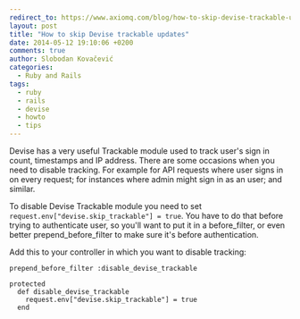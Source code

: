 ```yaml
---
redirect_to: https://www.axiomq.com/blog/how-to-skip-devise-trackable-updates/
layout: post
title: "How to skip Devise trackable updates"
date: 2014-05-12 19:10:06 +0200
comments: true
author: Slobodan Kovačević
categories:
  - Ruby and Rails
tags:
  - ruby
  - rails
  - devise
  - howto
  - tips
---
```


Devise has a very useful Trackable module used to track user's sign in count, timestamps and IP address. There are some occasions when you need to disable tracking. For example for API requests where user signs in on every request; for instances where admin might sign in as an user; and similar.

To disable Devise Trackable module you need to set `request.env["devise.skip_trackable"] = true`. You have to do that before trying to authenticate user, so you'll want to put it in a before_filter, or even better prepend_before_filter to make sure it's before authentication.

Add this to your controller in which you want to disable tracking:

```
prepend_before_filter :disable_devise_trackable

protected
  def disable_devise_trackable
    request.env["devise.skip_trackable"] = true
  end
```
